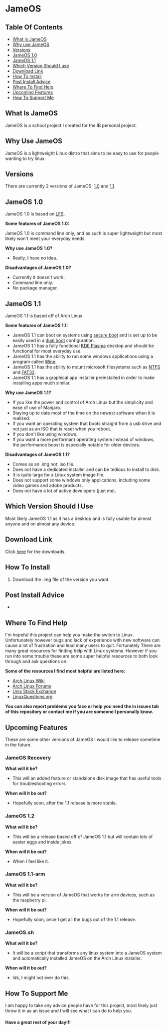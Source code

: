 # **JameOS** #

## **Table Of Contents** ##

- [What is JameOS](#what-is-jameos)
- [Why use JameOS](#why-use-jameos)
- [Versions](#versions)
- [JameOS 1.0](#jameos-10)
- [JameOS 1.1](#jameos-11)
- [Which Version Should I use](#which-version-should-i-use)
- [Download Link](#download-link)
- [How To Install](#how-to-install)
- [Post Install Advice](#post-install-advice)
- [Where To Find Help](#where-to-find-help)
- [Upcoming Features](#upcoming-features)
- [How To Support Me](#how-to-support-me)

## What Is JameOS ##

JameOS is a school project I created for the IB personal project.

## Why Use JameOS ##

JameOS is a lightweight Linux distro that aims to be easy to use for people wanting to try linux.

## Versions ##

There are currently 2 versions of JameOS: [1.0](#jameos-10 "Go to JameOS 1.0") and [1.1](#jameos-11 "Go to JameOS 1.1").

## JameOS 1.0 ##

JameOS 1.0 is based on [LFS](https://www.linuxfromscratch.org/ "Linux From Scratch").

**Some features of JameOS 1.0:**

JameOS 1.0 is command line only, and as such is super lightweight but most likely won't meet your everyday needs.

**Why use JameOS 1.0?**

- Really, I have no idea.

**Disadvantages of JameOS 1.0?**

- Currently it doesn't work.
- Command line only.
- No package manager. 

## JameOS 1.1 ##

JameOS 1.1 is based off of Arch Linux.

**Some features of JameOS 1.1:**

- JameOS 1.1 can boot on systems using [secure boot](https://docs.microsoft.com/en-us/windows-hardware/design/device-experiences/oem-secure-boot "Microsoft Docs") and is set up to be easily used in a [dual boot](https://en.wikipedia.org/w/index.php?title=Multi-booting "Wikipedia") configuration. 
- JameOS 1.1 has a fully functional [KDE Plasma](https://kde.org/plasma-desktop/ "KDE") desktop and should be functional for most everyday use.
- JameOS 1.1 has the ability to run some windows applications using a program called [Wine](https://www.winehq.org/ "WineHQ").
- JameOS 1.1 has the ability to mount microsoft filesystems such as [NTFS](https://docs.microsoft.com/en-us/windows-server/storage/file-server/ntfs-overview "Microsoft Docs") and [FAT32](https://en.wikipedia.org/wiki/File_Allocation_Table "Wikipedia").
- JameOS 1.1 has a graphical app installer preinstalled in order to make installing apps much similar.

**Why use JameOS 1.1?**

- If you like the power and control of Arch Linux but the simplicity and ease of use of Manjaro.
- Staying up to date most of the time on the newest software when it is realized.
- If you want an operating system that boots straight from a usb drive and not just as an ISO that is reset when you reboot.
- If you don't like using windows.
- If you want a more performant operating system instead of windows, the performance boost is especially notable for older devices.

**Disadvantages of JameOS 1.1?**

- Comes as an .img not .iso file.
- Does not have a dedicated installer and can be tedious to install to disk.
- It is quite large for a Linux system image file.
- Does not support some windows only applications, including some video games and adobe products.
- Does not have a lot of active developers (just me).

## Which Version Should I Use ##

Most likely JameOS 1.1 as it has a desktop and is fully usable for almost anyone and on almost any device. 

## Download Link ##

Click [here](https://drive.google.com/drive/folders/1iHFzuZzZGXZiJaG5aZiTY3S2Jp2bV9zU?usp=sharing "Downloads") for the downloads.

## How To Install ##

1. Download the .img file of the version you want.

## Post Install Advice ##

- 

## Where To Find Help ##

I'm hopeful this project can help you make the switch to Linux. 
Unfortunately however bugs and lack of experience with new software can cause a lot of frustration and lead many users to quit. 
Fortunately There are many great resources for finding help with Linux systems. 
However if you run into some trouble these are some super helpful resources to both look through and ask questions on.

**Some of the resources I find most helpful are listed here:**

- [Arch Linux Wiki](https://wiki.archlinux.org/ "ArchWiki")
- [Arch Linux Forums](https://bbs.archlinux.org/ "Arch Linux Forums")
- [Unix Stack Exchange](https://unix.stackexchange.com/ "Stack Exchange")
- [LinuxQuestions.org](https://www.linuxquestions.org/ "LinuxQuestions.org")

**You can also report problems you face or help you need the in issues tab of this repository or contact me if you are someone I personally know.**

## Upcoming Features ##

These are some other versions of JameOS I would like to release sometime in the future. 

### **JameOS Recovery** ###

**What will it be?**

- This will an added feature or standalone disk image that has useful tools for troubleshooting errors.

**When will it be out?**

- Hopefully soon, after the 1.1 release is more stable.

### **JameOS 1.2** ###

**What will it be?**

- This will be a release based off of JameOS 1.1 but will contain lots of easter eggs and inside jokes.

**When will it be out?**

- When I feel like it.

### **JameOS 1.1-arm** ###

**What will it be?**

- This will be a version of JameOS that works for arm devices, such as the raspberry pi.

**When will it be out?**

- Hopefully soon, once I get all the bugs out of the 1.1 release. 

### **JameOS.sh** ###

**What will it be?**

- It will be a script that transforms any linux system into a JameOS system and automatically installed JameOS on the Arch Linux installer.

**When will it be out?**

- Idk, I might not ever do this.

## How To Support Me ##

I am happy to take any advice people have for this project, most likely just throw it in as an issue and I will see what I can do to help you.



#### **Have a great rest of your day!!!** #### 
